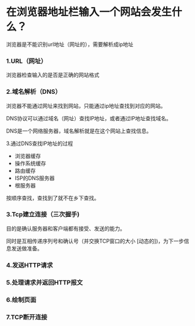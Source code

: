 # 在浏览器地址栏输入一个网站会发生什么？



浏览器是不能识别url地址（网址的），需要解析成ip地址



### 1.URL（网址）

浏览器检查输入的是否是正确的网站格式



### 2.域名解析（DNS）

浏览器不能通过网址来找到网站，只能通过ip地址查找到对应的网站。

DNS协议可以通过域名（网址）查找IP地址，或者通过IP地址查找域名。

DNS是一个网络服务器，域名解析就是在这个网站上查找信息。



3.通过DNS查找IP地址的过程

- 浏览器缓存
- 操作系统缓存
- 路由缓存
- ISP的DNS服务器
- 根服务器

按顺序查找，查找到了就不在乡下查找。



### 3.Tcp建立连接（三次握手)

目的是确认服务器和客户端都有接受、发送的能力。

同时是互相传递序列号和确认号（并交换TCP窗口的大小 [动态的])，为下一步信息发送做准备。



### 4.发送HTTP请求





### 5.处理请求并返回HTTP报文



### 6.绘制页面



### 7.TCP断开连接













